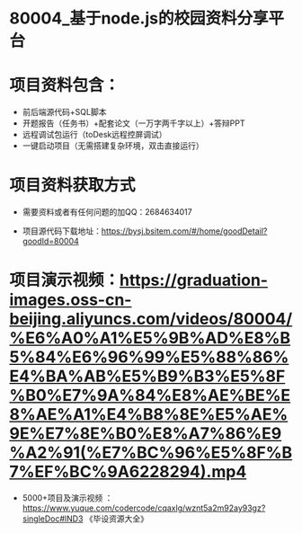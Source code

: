 #   80004_基于node.js的校园资料分享平台

#   项目资料包含：
*    前后端源代码+SQL脚本
*    开题报告（任务书）+配套论文（一万字两千字以上）+答辩PPT
*   远程调试包运行（toDesk远程控屏调试）
*   一键启动项目（无需搭建复杂环境，双击直接运行）


#   项目资料获取方式
*   需要资料或者有任何问题的加QQ：2684634017

*   项目源代码下载地址：https://bysj.bsitem.com/#/home/goodDetail?goodId=80004

#  项目演示视频：https://graduation-images.oss-cn-beijing.aliyuncs.com/videos/80004/%E6%A0%A1%E5%9B%AD%E8%B5%84%E6%96%99%E5%88%86%E4%BA%AB%E5%B9%B3%E5%8F%B0%E7%9A%84%E8%AE%BE%E8%AE%A1%E4%B8%8E%E5%AE%9E%E7%8E%B0%E8%A7%86%E9%A2%91(%E7%BC%96%E5%8F%B7%EF%BC%9A6228294).mp4

*  5000+项目及演示视频 ：https://www.yuque.com/codercode/cqaxlg/wznt5a2m92ay93gz?singleDoc#lND3 《毕设资源大全》
